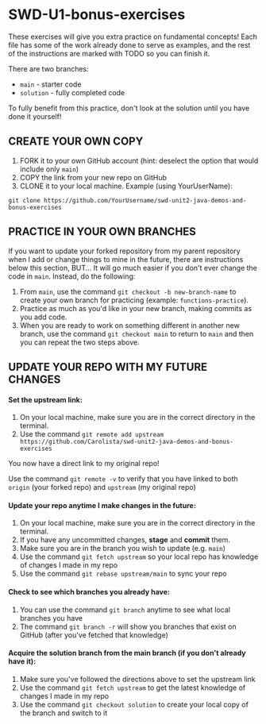 # SWD-U1-bonus-exercises

These exercises will give you extra practice on fundamental concepts! Each file has some of the work already done to serve as examples, and the rest of the instructions are marked with TODO so you can finish it.

There are two branches: 
 - `main` - starter code
 - `solution` - fully completed code

To fully benefit from this practice, don't look at the solution until you have done it yourself!

## CREATE YOUR OWN COPY
1. FORK it to your own GitHub account (hint: deselect the option that would include only `main`)
1. COPY the link from your new repo on GitHub
1. CLONE it to your local machine. Example (using YourUserName):

```git clone https://github.com/YourUsername/swd-unit2-java-demos-and-bonus-exercises```

## PRACTICE IN YOUR OWN BRANCHES
If you want to update your forked repository from my parent repository when I add or change things to mine in the future, there are instructions below this section, BUT...
It will go much easier if you don't ever change the code in `main`. Instead, do the following:
1. From `main`, use the command `git checkout -b new-branch-name` to create your own branch for practicing (example: `functions-practice`).
1. Practice as much as you'd like in your new branch, making commits as you add code.
1. When you are ready to work on something different in another new branch, use the command `git checkout main` to return to `main` and then you can repeat the two steps above.

## UPDATE YOUR REPO WITH MY FUTURE CHANGES 

#### Set the upstream link:
1. On your local machine, make sure you are in the correct directory in the terminal.
1. Use the command `git remote add upstream https://github.com/Carolista/swd-unit2-java-demos-and-bonus-exercises`

You now have a direct link to my original repo! 

Use the command `git remote -v` to verify that you have linked to both `origin` (your forked repo) and `upstream` (my original repo)

#### Update your repo anytime I make changes in the future:
1. On your local machine, make sure you are in the correct directory in the terminal.
1. If you have any uncommitted changes, **stage** and **commit** them.
1. Make sure you are in the branch you wish to update (e.g. `main`)
1. Use the command `git fetch upstream` so your local repo has knowledge of changes I made in my repo
1. Use the command `git rebase upstream/main` to sync your repo

#### Check to see which branches you already have:
1. You can use the command `git branch` anytime to see what local branches you have
1. The command `git branch -r` will show you branches that exist on GitHub (after you've fetched that knowledge)

#### Acquire the solution branch from the main branch (if you don't already have it):
1. Make sure you've followed the directions above to set the upstream link
1. Use the command `git fetch upstream` to get the latest knowledge of changes I made in my repo
1. Use the command `git checkout solution` to create your local copy of the branch and switch to it
